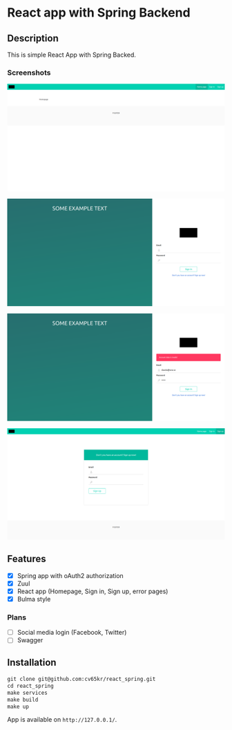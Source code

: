 # React app with Spring Backend

## Description

This is simple React App with Spring Backed.

### Screenshots

![Screenshot](./docs/screenshots/2.png)


![Screenshot](./docs/screenshots/3.png)


![Screenshot](./docs/screenshots/4.png)


![Screenshot](./docs/screenshots/5.png)

## Features

- [x] Spring app with oAuth2 authorization
- [x] Zuul
- [x] React app (Homepage, Sign in, Sign up, error pages)
- [x] Bulma style

### Plans

- [ ] Social media login (Facebook, Twitter)
- [ ] Swagger

## Installation

```shell script
git clone git@github.com:cv65kr/react_spring.git
cd react_spring
make services
make build
make up
```

App is available on `http://127.0.0.1/`.